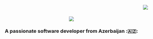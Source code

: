 <link
  rel="stylesheet"
  href="https://cdn.jsdelivr.net/gh/lipis/flag-icons@7.0.0/css/flag-icons.min.css"
/>

<img align="right" src="https://visitor-badge.laobi.icu/badge?page_id=sarkhanhajibayov.sarkhanhajibayov" />

<h1 align="center">
    <img src="https://readme-typing-svg.herokuapp.com/?font=Righteous&color=337CCF&size=35&center=true&vCenter=true&width=500&height=70&duration=4000&lines=Hi+There!+👋;+I'm+Sarkhan+Hajibayov!;" />
</h1>

<h3 align="center">A passionate software developer from Azerbaijan :🇦🇿:
 </h3>

<br/>
